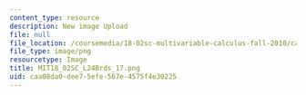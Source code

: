 ```yaml
---
content_type: resource
description: New image Upload
file: null
file_location: /coursemedia/18-02sc-multivariable-calculus-fall-2010/caa08da0dee75efe567e4575f4e30225_MIT18_02SC_L24Brds_17.png
file_type: image/png
resourcetype: Image
title: MIT18_02SC_L24Brds_17.png
uid: caa08da0-dee7-5efe-567e-4575f4e30225
---
```

